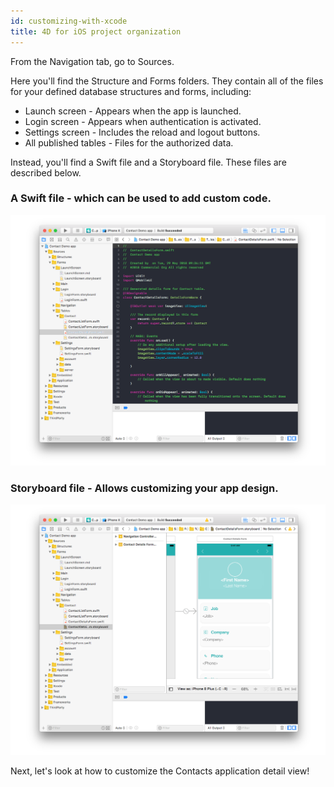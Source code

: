 ```yaml
---
id: customizing-with-xcode
title: 4D for iOS project organization
---
```


From the Navigation tab, go to Sources.

Here you'll find the Structure and Forms folders. They contain all of the files for your defined database structures and forms, including:

* Launch screen - Appears when the app is launched.
* Login screen - Appears when authentication is activated.
* Settings screen - Includes the reload and logout buttons.
* All published tables - Files for the authorized data.

Instead, you'll find a Swift file and a Storyboard file. These files are described below.

### A Swift file - which can be used to add custom code.

![Swift file](img/swift-file-Xcode-4D-for-iOS.png)

### Storyboard file - Allows customizing your app design.

![Storyboard file](img/storyboard-file-Xcode-4D-for-iOS.png)

Next, let's look at how to customize the Contacts application detail view!

